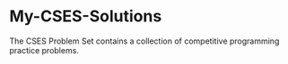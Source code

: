 # My-CSES-Solutions
The CSES Problem Set contains a collection of competitive programming practice problems.
